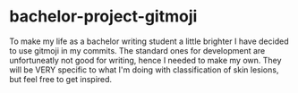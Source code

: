# bachelor-project-gitmoji
To make my life as a bachelor writing student a little brighter I have decided to use gitmoji in my commits. The standard ones for development are unfortuneatly not good for writing, hence I needed to make my own. They will be VERY specific to what I'm doing with classification of skin lesions, but feel free to get inspired.
